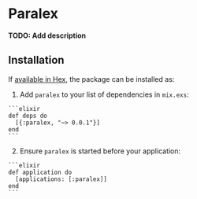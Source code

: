 # Paralex

**TODO: Add description**

## Installation

If [available in Hex](https://hex.pm/docs/publish), the package can be installed as:

  1. Add `paralex` to your list of dependencies in `mix.exs`:

    ```elixir
    def deps do
      [{:paralex, "~> 0.0.1"}]
    end
    ```

  2. Ensure `paralex` is started before your application:

    ```elixir
    def application do
      [applications: [:paralex]]
    end
    ```

